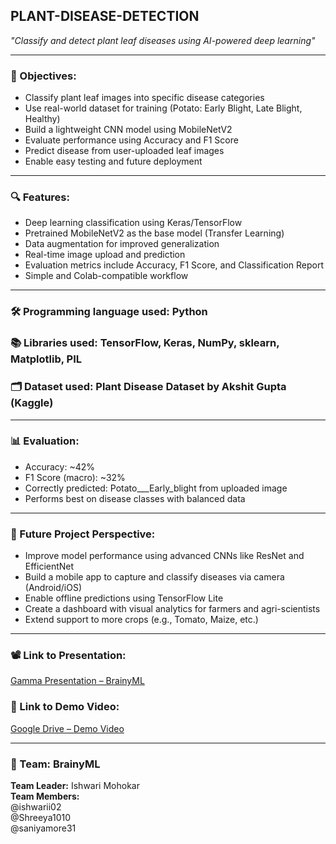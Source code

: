 ## PLANT-DISEASE-DETECTION
*"Classify and detect plant leaf diseases using AI-powered deep learning"*

---

### 🔗 Objectives:

- Classify plant leaf images into specific disease categories  
- Use real-world dataset for training (Potato: Early Blight, Late Blight, Healthy)  
- Build a lightweight CNN model using MobileNetV2  
- Evaluate performance using Accuracy and F1 Score  
- Predict disease from user-uploaded leaf images  
- Enable easy testing and future deployment  

---

### 🔍 Features:

- Deep learning classification using Keras/TensorFlow  
- Pretrained MobileNetV2 as the base model (Transfer Learning)  
- Data augmentation for improved generalization  
- Real-time image upload and prediction  
- Evaluation metrics include Accuracy, F1 Score, and Classification Report  
- Simple and Colab-compatible workflow  

---

### 🛠️ Programming language used: Python  
### 📚 Libraries used: TensorFlow, Keras, NumPy, sklearn, Matplotlib, PIL  
### 🗂️ Dataset used: Plant Disease Dataset by Akshit Gupta (Kaggle)  

---

### 📊 Evaluation:

- Accuracy: ~42%  
- F1 Score (macro): ~32%  
- Correctly predicted: Potato___Early_blight from uploaded image  
- Performs best on disease classes with balanced data  

---

### 🌱 Future Project Perspective:

- Improve model performance using advanced CNNs like ResNet and EfficientNet  
- Build a mobile app to capture and classify diseases via camera (Android/iOS)  
- Enable offline predictions using TensorFlow Lite  
- Create a dashboard with visual analytics for farmers and agri-scientists  
- Extend support to more crops (e.g., Tomato, Maize, etc.)  

---

### 📽️ Link to Presentation:  
[Gamma Presentation – BrainyML](https://gamma.app/docs/BrainyML-txe1nh924z1hulz)

### 🎥 Link to Demo Video:  
[Google Drive – Demo Video](https://drive.google.com/file/d/1P6ABrEsz5HSwI2iJMPWBd_794azIxIhm/view?usp=sharing)

---

### 👥 Team: BrainyML  
**Team Leader:** Ishwari Mohokar  
**Team Members:**  
@ishwarii02  
@Shreeya1010  
@saniyamore31
